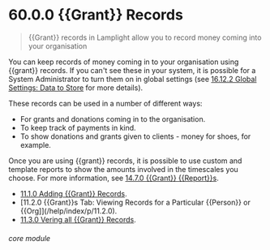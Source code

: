 # 60.0.0 {{Grant}} Records

> {{Grant}} records in Lamplight allow you to record money coming into your organisation

You can keep records of money coming in to your organisation using {{grant}} records. If you can't see these in your system, it is possible for a System Administrator to turn them on in global settings (see [16.12.2 Global Settings: Data to Store](/help/index/p/16.12.2) for more details).

These records can be used in a number of different ways:
- For grants and donations coming in to the organisation.
- To keep track of payments in kind.
- To show donations and grants given to clients - money for shoes, for example.

Once you are using {{grant}} records, it is possible to use custom and template reports to show the amounts involved in the timescales you choose. For more information, see [14.7.0 {{Grant}} {{Report}}s](/help/index/p/14.7.0).

- [11.1.0 Adding {{Grant}} Records](/help/index/p/11.1.0).
- [11.2.0 {{Grant}}s Tab: Viewing Records for a Particular {{Person}} or {{Org]](/help/index/p/11.2.0).
- [11.3.0 Vering all {{Grant}} Records](/help/index/p/11.3.0).


###### core module

